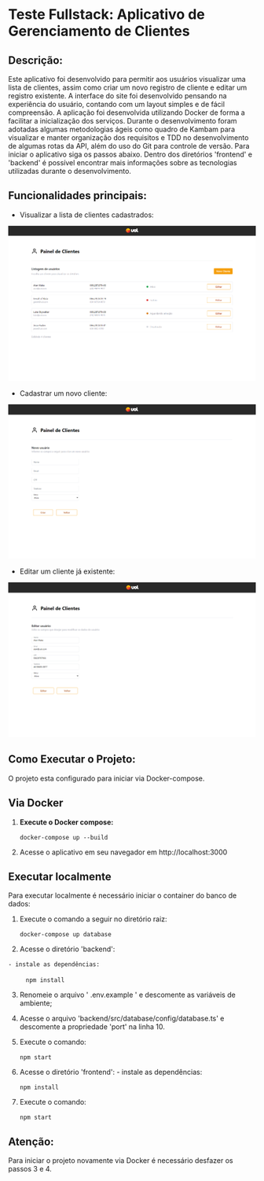 # Teste Fullstack: Aplicativo de Gerenciamento de Clientes

## Descrição:

Este aplicativo foi desenvolvido para permitir aos usuários visualizar uma lista de clientes, assim como criar um novo registro de cliente e editar um registro existente.
A interface do site foi desenvolvido pensando na experiência do usuário, contando com um layout simples e de fácil compreensão.
A aplicação foi desenvolvida utilizando Docker de forma a facilitar a inicialização dos serviços.
Durante o desenvolvimento foram adotadas algumas metodologias ágeis como quadro de Kambam para visualizar e manter organização dos requisitos e TDD no desenvolvimento de algumas rotas da API,
além do uso do Git para controle de versão.
Para iniciar o aplicativo siga os passos abaixo. Dentro dos diretórios 'frontend' e 'backend' é possível encontrar mais informações sobre as tecnologias utilizadas durante o desenvolvimento.

## Funcionalidades principais:

- Visualizar a lista de clientes cadastrados:

<img src="./frontend/src/images/home-page.png" alt="Tela principal da aplicação">

- Cadastrar um novo cliente:

<img src="./frontend/src/images/create-user.png" alt="Tela para criar um novo cliente">

- Editar um cliente já existente:

<img src="./frontend/src/images/edit-user.png" alt="Tela editar um cliente já existente">


## Como Executar o Projeto:
  O projeto esta configurado para iniciar via Docker-compose.

## Via Docker

  1. **Execute o Docker compose:**
     
         docker-compose up --build
     
  2. Acesse o aplicativo em seu navegador em http://localhost:3000


## Executar localmente
  Para executar localmente é necessário iniciar o container do banco de dados:
  1. Execute o comando a seguir no diretório raiz:
       
         docker-compose up database

  2. Acesse o diretório 'backend':
  
    - instale as dependências:

         npm install

  3. Renomeie o arquivo ' .env.example ' e descomente as variáveis de ambiente;

  4. Acesse o arquivo 'backend/src/database/config/database.ts' e descomente a propriedade 'port' na linha 10.

  5. Execute o comando:

         npm start

  6. Acesse o diretório 'frontend':
    - instale as dependências:

         npm install

  7. Execute o comando:

         npm start

## Atenção:
  Para iniciar o projeto novamente via Docker é necessário desfazer os passos 3 e 4.


